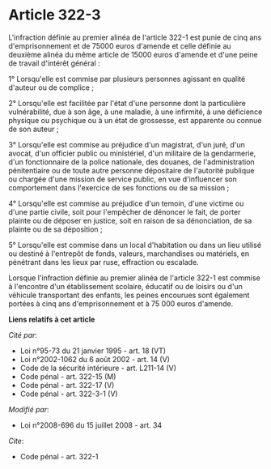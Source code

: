 # Article 322-3

L'infraction définie au premier alinéa de l'article 322-1 est punie de cinq ans d'emprisonnement et de 75000 euros d'amende
et celle définie au deuxième alinéa du même article de 15000 euros d'amende et d'une peine de travail d'intérêt général : 

1° Lorsqu'elle est commise par plusieurs personnes agissant en qualité d'auteur ou de complice ; 

2° Lorsqu'elle est facilitée par l'état d'une personne dont la particulière vulnérabilité, due à son âge, à une maladie, à
une infirmité, à une déficience physique ou psychique ou à un état de grossesse, est apparente ou connue de son auteur ; 

3° Lorsqu'elle est commise au préjudice d'un magistrat, d'un juré, d'un avocat, d'un officier public ou ministériel, d'un
militaire de la gendarmerie, d'un fonctionnaire de la police nationale, des douanes, de l'administration pénitentiaire ou de
toute autre personne dépositaire de l'autorité publique ou chargée d'une mission de service public, en vue d'influencer son
comportement dans l'exercice de ses fonctions ou de sa mission ; 

4° Lorsqu'elle est commise au préjudice d'un temoin, d'une victime ou d'une partie civile, soit pour l'empêcher de dénoncer
le fait, de porter plainte ou de déposer en justice, soit en raison de sa dénonciation, de sa plainte ou de sa déposition ; 

5° Lorsqu'elle est commise dans un local d'habitation ou dans un lieu utilisé ou destiné à l'entrepôt de fonds, valeurs,
marchandises ou matériels, en pénétrant dans les lieux par ruse, effraction ou escalade. 

Lorsque l'infraction définie au premier alinéa de l'article 322-1 est commise à l'encontre d'un établissement scolaire,
éducatif ou de loisirs ou d'un véhicule transportant des enfants, les peines encourues sont également portées à cinq ans
d'emprisonnement et à 75 000 euros d'amende.

**Liens relatifs à cet article**

_Cité par_:

  - Loi n°95-73 du 21 janvier 1995 - art. 18 (VT)
  - Loi n°2002-1062 du 6 août 2002 - art. 14 (V)
  - Code de la sécurité intérieure - art. L211-14 (V)
  - Code pénal - art. 322-15 (M)
  - Code pénal - art. 322-17 (V)
  - Code pénal - art. 322-3-1 (V)

_Modifié par_:

  - Loi n°2008-696  du 15 juillet 2008 - art. 34

_Cite_:

  - Code pénal - art. 322-1
